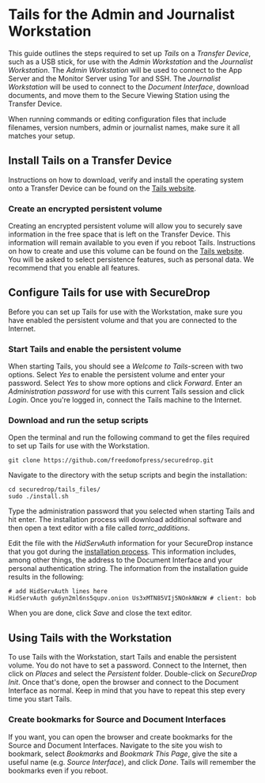 # Tails for the Admin and Journalist Workstation

This guide outlines the steps required to set up *Tails* on a *Transfer Device*, such as a USB stick, for use with the *Admin Workstation* and the *Journalist Workstation*. The *Admin Workstation* will be used to connect to the App Server and the Monitor Server using Tor and SSH. The *Journalist Workstation* will be used to connect to the *Document Interface*, download documents, and move them to the Secure Viewing Station using the Transfer Device.

When running commands or editing configuration files that include filenames, version numbers, admin or journalist names, make sure it all matches your setup.

## Install Tails on a Transfer Device

Instructions on how to download, verify and install the operating system onto a Transfer Device can be found on the [Tails website](https://tails.boum.org/download/index.en.html).

### Create an encrypted persistent volume

Creating an encrypted persistent volume will allow you to securely save information in the free space that is left on the Transfer Device. This information will remain available to you even if you reboot Tails. Instructions on how to create and use this volume can be found on the [Tails website](https://tails.boum.org/doc/first_steps/persistence/index.en.html). You will be asked to select persistence features, such as personal data. We recommend that you enable all features.

## Configure Tails for use with SecureDrop

Before you can set up Tails for use with the Workstation, make sure you have enabled the persistent volume and that you are connected to the Internet.

### Start Tails and enable the persistent volume

When starting Tails, you should see a *Welcome to Tails*-screen with two options. Select *Yes* to enable the persistent volume and enter your password. Select *Yes* to show more options and click *Forward*. Enter an *Administration password* for use with this current Tails session and click *Login*. Once you're logged in, connect the Tails machine to the Internet.

### Download and run the setup scripts

Open the terminal and run the following command to get the files required to set up Tails for use with the Workstation.

```
git clone https://github.com/freedomofpress/securedrop.git
```

Navigate to the directory with the setup scripts and begin the installation:

```
cd securedrop/tails_files/
sudo ./install.sh
```

Type the administration password that you selected when starting Tails and hit enter. The installation process will download additional software and then open a text editor with a file called *torrc_additions*. 

Edit the file with the *HidServAuth* information for your SecureDrop instance that you got during the [installation process](https://github.com/freedomofpress/securedrop/blob/develop/docs/install.md#finalize-the-installation-on-the-app-server). This information includes, among other things, the address to the Document Interface and your personal authentication string. The information from the installation guide results in the following:

```
# add HidServAuth lines here
HidServAuth gu6yn2ml6ns5qupv.onion Us3xMTN85VIj5NOnkNWzW # client: bob
```

When you are done, click *Save* and close the text editor.

## Using Tails with the Workstation

To use Tails with the Workstation, start Tails and enable the persistent volume. You do not have to set a password. Connect to the Internet, then click on *Places* and select the *Persistent* folder. Double-click on *SecureDrop Init*. Once that's done, open the browser and connect to the Document Interface as normal. Keep in mind that you have to repeat this step every time you start Tails.

### Create bookmarks for Source and Document Interfaces

If you want, you can open the browser and create bookmarks for the Source and Document Interfaces. Navigate to the site you wish to bookmark, select *Bookmarks* and *Bookmark This Page*, give the site a useful name (e.g. *Source Interface*), and click *Done*. Tails will remember the bookmarks even if you reboot.
